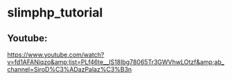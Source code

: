 # slimphp_tutorial

## Youtube: 

https://www.youtube.com/watch?v=fd1AFANiqzo&amp;list=PLf46te__lS18Ibg78065Tr3GWVhwLOtzf&amp;ab_channel=SiroD%C3%ADazPalaz%C3%B3n
